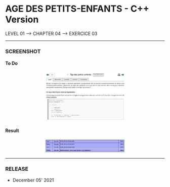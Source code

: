 # AGE DES PETITS-ENFANTS - C++ Version
LEVEL 01 --> CHAPTER 04 --> EXERCICE 03

---
### **SCREENSHOT**

#### To Do
<div align="center">
    <img
        src="https://github.com/Ayckinn/CPP/blob/main/FRANCE_IOI/LEVEL_01/Chapter_04/03_petits-enfants/todo.png"
        alt="DEMO"
        style="width:50%">
</div>

#### Result
<div align="center">
    <img
        src="https://github.com/Ayckinn/CPP/blob/main/FRANCE_IOI/LEVEL_01/Chapter_04/03_petits-enfants/result.png"
        alt="DEMO"
        style="width:50%">
</div>

---
### **RELEASE**

- December 05' 2021